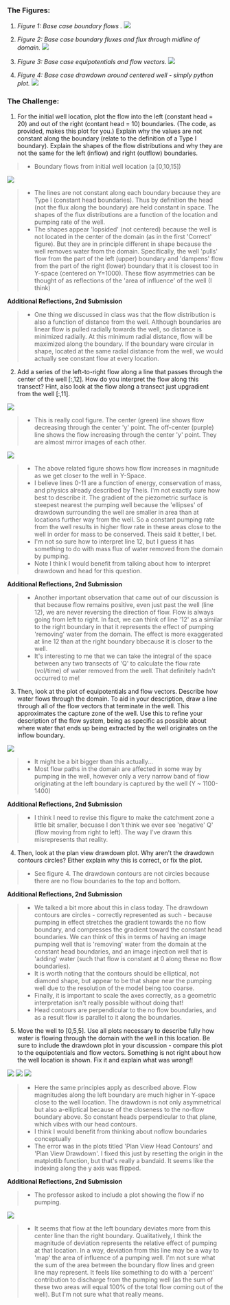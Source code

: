 ### The Figures:
1. *Figure 1: Base case boundary flows .*
![](assets/Hull-HW04-6c701408.png)

2. *Figure 2: Base case boundary fluxes and flux through midline of domain.*
![](assets/Hull-HW04-f083f75a.png)

3. *Figure 3: Base case equipotentials and flow vectors.*
![](assets/Hull-HW04-5e37f32a.png)

4. *Figure 4: Base case drawdown around centered well - simply python plot.*
![](assets/Hull-HW04-ddc11336.png)

### The Challenge:
1. For the initial well location, plot the flow into the left (constant head = 20) and out of the right (contant head = 10) boundaries. (The code, as provided, makes this plot for you.) Explain why the values are not constant along the boundary (relate to the definition of a Type I boundary). Explain the shapes of the flow distributions and why they are not the same for the left (inflow) and right (outflow) boundaries.
> * Boundary flows from initial well location (a [0,10,15])

![](assets/Hull-HW04-8108952f.png)

> * The lines are not constant along each boundary because they are Type I (constant head boundaries). Thus by definition the head (not the flux along the boundary) are held constant in space. The shapes of the flux distributions are a function of the location and pumping rate of the well.
> * The shapes appear 'lopsided' (not centered) because the well is not located in the center of the domain (as in the first 'Correct' figure). But they are in principle different in shape because the well removes water from the domain. Specifically, the well 'pulls' flow from the part of the left (upper) boundary and 'dampens' flow from the part of the right (lower) boundary that it is closest too in Y-space (centered on Y=1000). These flow asymmetries can be thought of as reflections of the 'area of influence' of the well (I think)

**Additional Reflections, 2nd Submission**
> * One thing we discussed in class was that the flow distribution is also a function of distance from the well. Although  boundaries are linear  flow is pulled radially towards the well, so distance is minimized radially. At this minimum radial distance, flow will be maximized along the boundary. If the boundary were circular in shape, located at the same radial distance from the well, we would actually see constant flow at every location.

2. Add a series of the left-to-right flow along a line that passes through the center of the well [:,12]. How do you interpret the flow along this transect? Hint, also look at the flow along a transect just upgradient from the well [:,11].

![](assets/Hull-HW04-aaf5b41d.png)
> * This is really cool figure. The center (green) line shows flow decreasing through the center 'y' point. The off-center (purple) line shows the flow increasing through the center 'y' point. They are almost mirror images of each other.

![](assets/Hull-HW04-48393480.png)
> * The above related figure shows how flow increases in magnitude as we get closer to the well in Y-Space.
> * I believe lines 0-11 are a function of energy, conservation of mass, and physics already described by Theis. I'm not exactly sure how best to describe it. The gradient of the piezometric surface is steepest nearest the pumping well because the 'ellipses' of drawdown surrounding the well are smaller in area than at locations further way from the well. So a constant pumping rate from the well results in higher flow rate in these areas close to the well in order for mass to be conserved. Theis said it better, I bet.
> * I'm not so sure how to interpret line 12, but I guess it has something to do with mass flux of water removed from the domain by pumping.
> * Note I think I would benefit from talking about how to interpret drawdown and head for this question.

**Additional Reflections, 2nd Submission**
> * Another important observation that came out of our discussion is that because flow remains positive, even just past the well (line 12), we are never reversing the direction of flow. Flow is always going from left to right. In fact, we can think of line '12' as a similar to the right boundary in that it represents the effect of pumping 'removing' water from the domain. The effect is more exaggerated at line 12 than at the right boundary bbecause it is closer to the well.
> * It's interesting to me that we can take the integral of the space between any two transects of 'Q' to calculate the flow rate (vol/time) of water removed from the well. That definitely hadn't occurred to me!


3. Then, look at the plot of equipotentials and flow vectors. Describe how water flows through the domain. To aid in your description, draw a line through all of the flow vectors that terminate in the well. This approximates the capture zone of the well. Use this to refine your description of the flow system, being as specific as possible about where water that ends up being extracted by the well originates on the inflow boundary.

![](assets/Hull-HW04-5bd67266.png)

> * It might be a bit bigger than this actually...
> * Most flow paths in the domain are affected in some way by pumping in the well, however only a very narrow band of flow originating at the left boundary is captured by the well (Y ~ 1100-1400)

**Additional Reflections, 2nd Submission**
> * I think I need to revise this figure to make the catchment zone a little bit smaller, becuase I don't think we ever see 'negative' Q' (flow moving from right to left). The way I've drawn this misrepresents that reality.


4. Then, look at the plan view drawdown plot. Why aren't the drawdown contours circles? Either explain why this is correct, or fix the plot.
> * See figure 4. The drawdown contours are not circles because there are no flow boundaries to the top and bottom.

**Additional Reflections, 2nd Submission**
> * We talked a bit more about this in class today. The drawdown contours are circles - correctly represented as such - because pumping in effect stretches the gradient towards the no flow boundary, and compresses the gradient toward the constant head boundaries. We can think of this in terms of having an image pumping well that is 'removing' water from the domain at the constant head boundaries, and an image injection well that is 'adding' water (such that flow is constant at 0 along these no flow boundaries).
> * It is worth noting that the contours should be elliptical, not diamond shape, but appear to be that shape near the pumping well due to the resolution of the model being too coarse.
> * Finally, it is important to scale the axes correctly, as a geometric interpretation isn't really possible without doing that!
> * Head contours are perpendicular to the no flow boundaries, and as a result flow is parallel to it along the boundaries.

5. Move the well to [0,5,5]. Use all plots necessary to describe fully how water is flowing through the domain with the well in this location. Be sure to include the drawdown plot in your discussion - compare this plot to the equipotentials and flow vectors. Something is not right about how the well location is shown. Fix it and explain what was wrong!!

![](assets/Hull-HW04-7c363046.png)
![](assets/Hull-HW04-f3e8b64f.png)
![](assets/Hull-HW04-49e1fa49.png)

> * Here the same principles apply as described above. Flow magnitudes along the left boundary are much higher in Y-space close to the well location. The drawdown is not only asymmetrical but also a-elliptical because of the closeness to the no-flow boundary above. So constant heads perpendicular to that plane, which vibes with our head contours.
> * I think I would benefit from thinking about noflow boundaries conceptually
> * The error was in the plots titled 'Plan View Head Contours' and 'Plan View Drawdown'. I fixed this just by resetting the origin in the matplotlib function, but that's really a bandaid. It seems like the indexing along the y axis was flipped.

**Additional Reflections, 2nd Submission**
> * The professor asked to include a plot showing the flow if no pumping.

![](assets/Hull-HW04-Challenge-18c0125b.png)

> * It seems that flow at the left boundary deviates more from this center line than the right boundary. Qualitatively, I think the magnitude of deviation represents the relative effect of pumping at that location. In a way, deviation from this line may be a way to 'map' the area of influence of a pumping well. I'm not sure what the sum of the area between the boundary flow lines and green line may represent. It feels like something to do with a 'percent' contribution to discharge from the pumping well (as the sum of these two areas will equal 100% of the total flow coming out of the well). But I'm not sure what that really means. 
